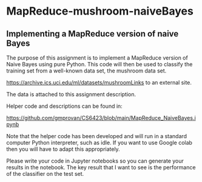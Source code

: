 # MapReduce-mushroom-naiveBayes

## Implementing a MapReduce version of naive Bayes


The purpose of this assignment is to implement a MapReduce version of Naive Bayes using pure Python. This code will then be used to classify the training set from a well-known data set, the mushroom data set.

https://archive.ics.uci.edu/ml/datasets/mushroomLinks to an external site.

The data is attached to this assignment description.

Helper code and descriptions can be found in:

https://github.com/gmprovan/CS6423/blob/main/MapReduce_NaiveBayes.ipynb

Note that the helper code has been developed and will run in a standard computer Python interpreter, such as idle. If you want to use Google colab then you will have to adapt this appropriately.

Please write your code in Jupyter notebooks so you can generate your results in the notebook. The key result that I want to see is the performance of the classifier on the test set.
